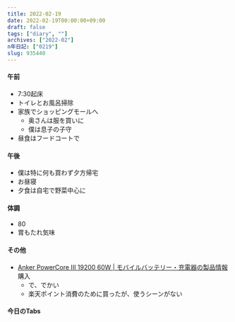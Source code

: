 ```yaml
---
title: 2022-02-19
date: 2022-02-19T00:00:00+09:00
draft: false
tags: ["diary", ""]
archives: ["2022-02"]
n年日記: ["0219"]
slug: 935440
---
```

#### 午前
- 7:30起床
- トイレとお風呂掃除
- 家族でショッピングモールへ
  - 奥さんは服を買いに
  - 僕は息子の子守
- 昼食はフードコートで
#### 午後
- 僕は特に何も買わず夕方帰宅
- お昼寝
- 夕食は自宅で野菜中心に
#### 体調
- 80
- 胃もたれ気味
#### その他
- [Anker PowerCore III 19200 60W | モバイルバッテリー・充電器の製品情報](https://www.ankerjapan.com/products/a1284)購入
  - で、でかい
  - 楽天ポイント消費のために買ったが、使うシーンがない
#### 今日のTabs